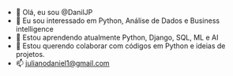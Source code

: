- 👋 Olá, eu sou @DanilJP
- 👀 Eu sou interessado em Python, Análise de Dados e Business intelligence
- 🌱 Estou aprendendo atualmente Python, Django, SQL, ML e AI
- 💞️ Estou querendo colaborar com códigos em Python e ideias de projetos.
- 📫 julianodaniel1@gmail.com

<!---
DanilJP/DanilJP is a ✨ special ✨ repository because its `README.md` (this file) appears on your GitHub profile.
You can click the Preview link to take a look at your changes.
--->
